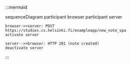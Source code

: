 :::mermaid

sequenceDiagram
    participant browser
    participant server

    browser->>server: POST https://studies.cs.helsinki.fi/exampleapp/new_note_spa
    activate server
    
    server-->>browser: HTTP 201 (note created)
    deactivate server

:::